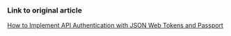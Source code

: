 ### Link to original article
[How to Implement API Authentication with JSON Web Tokens and Passport](https://www.digitalocean.com/community/tutorials/api-authentication-with-json-web-tokensjwt-and-passport)